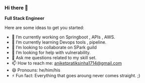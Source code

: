 ### Hi there 👋

**Full Stack Engineer**

Here are some ideas to get you started:

- 🔭 I’m currently working on Springboot , APIs , AWS.
- 🌱 I’m currently learning Devops tools , pipeline.
- 👯 I’m looking to collaborate on SPark guild
- 🤔 I’m looking for help with vulnerability.
- 💬 Ask me questions related to my skill set.
- 📫 How to reach me: aniketpratiksinha1714@gmail.com
- 😄 Pronouns: he/him/his
- ⚡ Fun fact: Everything that goes aroung never comes straight. ;)

